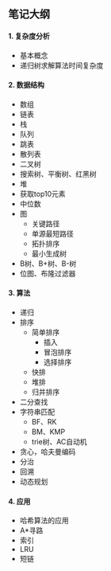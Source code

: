 ## 笔记大纲

#### 1. 复杂度分析

- 基本概念
- 递归树求解算法时间复杂度

#### 2. 数据结构

- 数组
- 链表
- 栈
- 队列
- 跳表
- 散列表
- 二叉树
- 搜索树、平衡树、红黑树
- 堆
 - 获取top10元素
 - 中位数
- 图
	- 关键路径
	- 单源最短路径
	- 拓扑排序
	- 最小生成树
- B树、B+树、B-树
- 位图、布隆过滤器

#### 3. 算法

- 递归
- 排序
	- 简单排序
		- 插入
		- 冒泡排序
		- 选择排序
	- 快排
	- 堆排
	- 归并排序
- 二分查找
- 字符串匹配
	- BF、RK
	- BM、KMP
	- trie树、AC自动机
- 贪心，哈夫曼编码
- 分治
- 回溯
- 动态规划

#### 4. 应用

- 哈希算法的应用
- A*寻路
- 索引
- LRU
- 短链